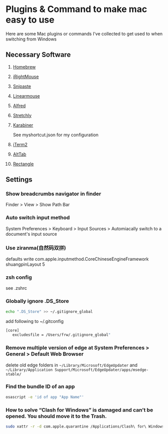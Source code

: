 # Plugins & Command to make mac easy to use

Here are some Mac plugins or commands I've collected to get used to when switching from Windows

## Necessary Software

1. [Homebrew](https://brew.sh/)
2. [iRightMouse](https://www.irightmouse.com/)
3. [Snipaste](https://zh.snipaste.com/)
4. [Linearmouse](https://linearmouse.org/)
5. [Alfred](https://www.alfredapp.com/)
6. [Stretchly](https://hovancik.net/stretchly/)
7. [Karabiner](https://karabiner-elements.pqrs.org/)

   See myshortcut.json for my configuration
8. [iTerm2](https://iterm2.com/)
9. [AltTab](https://alt-tab-macos.netlify.app/)
10. [Rectangle](https://rectangleapp.com/)
## Settings

### Show breadcrumbs navigator in finder

Finder > View > Show Path Bar

### Auto switch input method

System Preferences > Keyboard > Input Sources > Automiacally switch to a document's input source

### Use ziranma(自然码双拼)

defaults write com.apple.inputmethod.CoreChineseEngineFramework shuangpinLayout 5

### zsh config

see .zshrc

### Globally ignore .DS_Store

```bash
echo ".DS_Store" >> ~/.gitignore_global
```

add following to ~/.gitconfig

```bash
[core]
   excludesfile = /Users/frw/.gitignore_global"
```

### Remove multiple version of edge at System Preferences > General > Default Web Browser

delete old edge folders in `~/Library/Microsoft/EdgeUpdater`
and `~/Library/Application Support/Microsoft/EdgeUpdater/apps/msedge-stable/`

### Find the bundle ID of an app

```bash
osascript -e 'id of app "App Name"'
```


### How to solve “Clash for Windows” is damaged and can’t be opened. You should move it to the Trash.

```bash
sudo xattr -r -d com.apple.quarantine /Applications/Clash\ for\ Windows.app
```